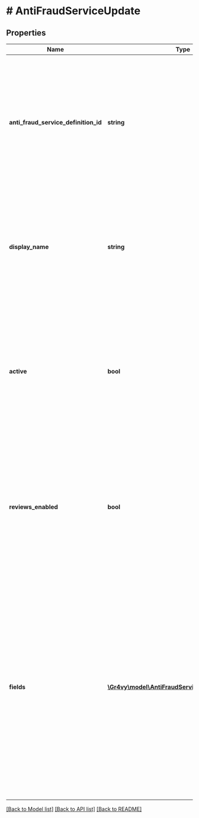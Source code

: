 # # AntiFraudServiceUpdate

## Properties

Name | Type | Description | Notes
------------ | ------------- | ------------- | -------------
**anti_fraud_service_definition_id** | **string** | The name of the Anti-Fraud service provider. During update request, this value is used for validation only but the underlying service can not be changed for an existing service. |
**display_name** | **string** | A unique name for this anti-fraud service which is used in the Gr4vy admin panel to give a anti-fraud Service a human readable name. | [optional]
**active** | **bool** | Defines if this service is currently active or not. There can only be one active service at any time. When updating a service to active, the current active service will be deactivated. | [optional] [default to true]
**reviews_enabled** | **bool** | Defines if this service needs to handle the review status from anti-fraud responses with a proper review workflow. If not, the review status will be treated as any other one. | [optional] [default to false]
**fields** | [**\Gr4vy\model\AntiFraudServiceUpdateFieldsInner[]**](AntiFraudServiceUpdateFieldsInner.md) | A list of fields, each containing a key-value pair for each field defined by the definition for this anti-fraud service e.g. for Sift &#x60;api_key&#x60; must be sent within this field when creating the service.  For updates, only the fields sent here will be updated, existing ones will not be affected if not present. | [optional]

[[Back to Model list]](../../README.md#models) [[Back to API list]](../../README.md#endpoints) [[Back to README]](../../README.md)
